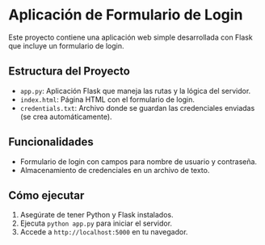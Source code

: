 # Aplicación de Formulario de Login

Este proyecto contiene una aplicación web simple desarrollada con Flask que incluye un formulario de login.

## Estructura del Proyecto

- `app.py`: Aplicación Flask que maneja las rutas y la lógica del servidor.
- `index.html`: Página HTML con el formulario de login.
- `credentials.txt`: Archivo donde se guardan las credenciales enviadas (se crea automáticamente).

## Funcionalidades

- Formulario de login con campos para nombre de usuario y contraseña.
- Almacenamiento de credenciales en un archivo de texto.

## Cómo ejecutar

1. Asegúrate de tener Python y Flask instalados.
2. Ejecuta `python app.py` para iniciar el servidor.
3. Accede a `http://localhost:5000` en tu navegador.